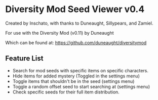 Diversity Mod Seed Viewer v0.4
=========================
Created by Inschato, with thanks to Duneaught, Sillypears, and Zamiel.


For use with the Diversity Mod (v0.11) by Duneaught

Which can be found at: https://github.com/duneaught/diversitymod


Feature List
------------
* Search for mod seeds with specific items on specific characters.
* Hide items for added mystery (Toggled in the settings menu)
* Toggle items that shouldn't be in the seed (settings menu)
* Toggle a random offset seed to start searching at (settings menu)
* Check specific seeds for their full item distribution.
